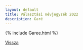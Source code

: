 ```yaml
---
layout: default
title: Választási névjegyzék 2022
description: Garé
---
```


{% include Garee.html %}

[Vissza](./)